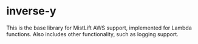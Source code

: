 # inverse-y

This is the base library for MistLift AWS support, implemented for Lambda functions.
Also includes other functionality, such as logging support.

 
 
 
 
